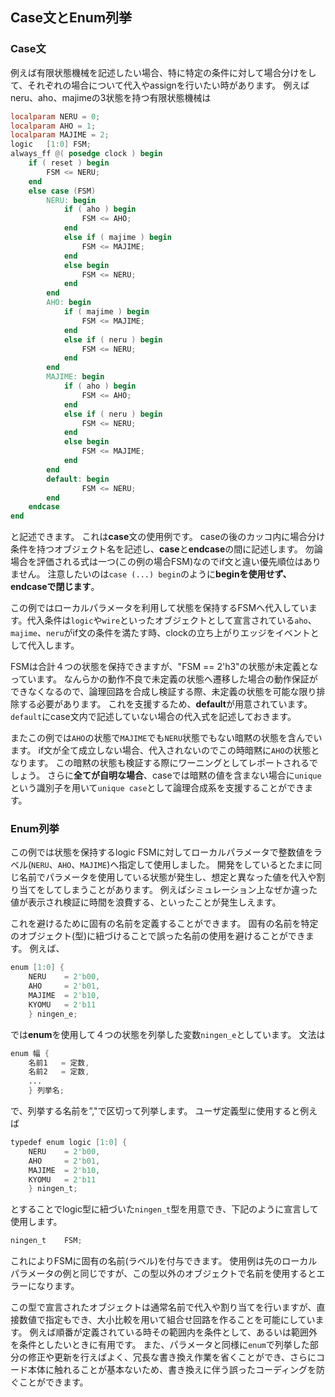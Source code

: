 ## Case文とEnum列挙

### Case文

例えば有限状態機械を記述したい場合、特に特定の条件に対して場合分けをして、それぞれの場合について代入やassignを行いたい時があります。
例えばneru、aho、majimeの3状態を持つ有限状態機械は

```verilog
localparam NERU = 0;
localparam AHO = 1;
localparam MAJIME = 2;
logic   [1:0] FSM;
always_ff @( posedge clock ) begin
    if ( reset ) begin
        FSM <= NERU;
    end
    else case (FSM)
        NERU: begin
            if ( aho ) begin
                FSM <= AHO;
            end
            else if ( majime ) begin
                FSM <= MAJIME;
            end
            else begin
                FSM <= NERU;
            end
        end
        AHO: begin
            if ( majime ) begin
                FSM <= MAJIME;
            end
            else if ( neru ) begin
                FSM <= NERU;
            end
        end
        MAJIME: begin
            if ( aho ) begin
                FSM <= AHO;
            end
            else if ( neru ) begin
                FSM <= NERU;
            end
            else begin
                FSM <= MAJIME;
            end
        end
        default: begin
                FSM <= NERU;
        end
    endcase
end
```

と記述できます。
これは**case**文の使用例です。
caseの後のカッコ内に場合分け条件を持つオブジェクト名を記述し、**case**と**endcase**の間に記述します。
勿論場合を評価される式は一つ(この例の場合FSM)なのでif文と違い優先順位はありません。
注意したいのは```case (...) begin```のように**beginを使用せず、endcaseで閉じます**。

この例ではローカルパラメータを利用して状態を保持するFSMへ代入しています。代入条件は```logic```や```wire```といったオブジェクトとして宣言されている```aho```、```majime```、```neru```がif文の条件を満たす時、clockの立ち上がりエッジをイベントとして代入します。

FSMは合計４つの状態を保持できますが、"FSM == 2'h3"の状態が未定義となっています。
なんらかの動作不良で未定義の状態へ遷移した場合の動作保証ができなくなるので、論理回路を合成し検証する際、未定義の状態を可能な限り排除する必要があります。
これを支援するため、**default**が用意されています。
```default```にcase文内で記述していない場合の代入式を記述しておきます。

またこの例では```AHO```の状態で```MAJIME```でも```NERU```状態でもない暗黙の状態を含んでいます。
if文が全て成立しない場合、代入されないのでこの時暗黙に```AHO```の状態となります。
この暗黙の状態も検証する際にワーニングとしてレポートされるでしょう。
さらに**全てが自明な場合**、caseでは暗黙の値を含まない場合に```unique```という識別子を用いて```unique case```として論理合成系を支援することができます。


### Enum列挙

この例では状態を保持するlogic FSMに対してローカルパラメータで整数値をラベル(```NERU```、```AHO```、```MAJIME```)へ指定して使用しました。
開発をしているとたまに同じ名前でパラメータを使用している状態が発生し、想定と異なった値を代入や割り当てをしてしまうことがあります。
例えばシミュレーション上なぜか違った値が表示され検証に時間を浪費する、といったことが発生しえます。

これを避けるために固有の名前を定義することができます。
固有の名前を特定のオブジェクト(型)に紐づけることで誤った名前の使用を避けることができます。
例えば、

```verilog
enum [1:0] {
	NERU	= 2'b00,
	AHO     = 2'b01,
    MAJIME	= 2'b10,
    KYOMU	= 2'b11
	} ningen_e;
```

では**enum**を使用して４つの状態を列挙した変数```ningen_e```としています。
文法は

```verilog
enum 幅 {
	名前1   = 定数,
    名前2   = 定数,
    ...
	} 列挙名;
```

で、列挙する名前を”,"で区切って列挙します。
ユーザ定義型に使用すると例えば

```verilog
typedef enum logic [1:0] {
	NERU	= 2'b00,
	AHO     = 2'b01,
    MAJIME	= 2'b10,
    KYOMU	= 2'b11
	} ningen_t;
```

とすることでlogic型に紐づいた```ningen_t```型を用意でき、下記のように宣言して使用します。

```verilog
ningen_t    FSM;
```

これによりFSMに固有の名前(ラベル)を付与できます。
使用例は先のローカルパラメータの例と同じですが、この型以外のオブジェクトで名前を使用するとエラーになります。

この型で宣言されたオブジェクトは通常名前で代入や割り当てを行いますが、直接数値で指定もでき、大小比較を用いて組合せ回路を作ることを可能にしています。
例えば順番が定義されている時その範囲内を条件として、あるいは範囲外を条件としたいときに有用です。
また、パラメータと同様に```enum```で列挙した部分の修正や更新を行えばよく、冗長な書き換え作業を省くことができ、さらにコード本体に触れることが基本ないため、書き換えに伴う誤ったコーディングを防ぐことができます。